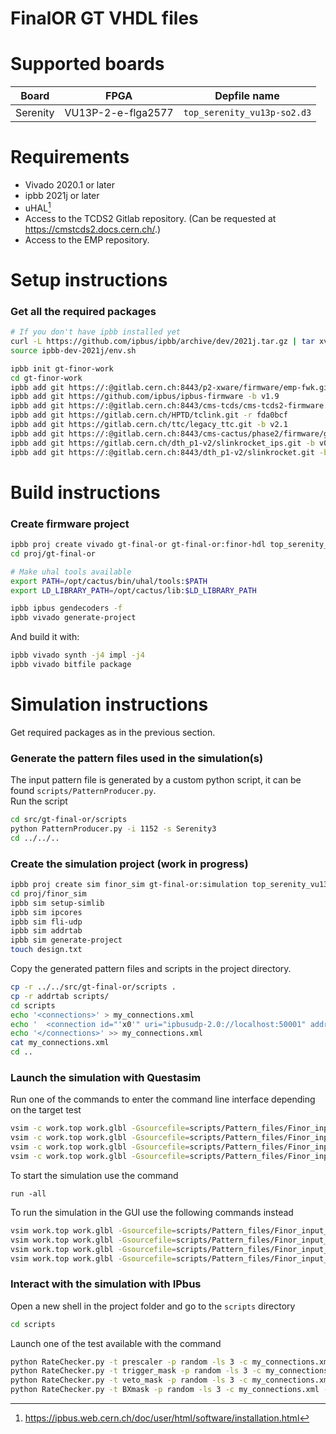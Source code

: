 # FinalOR GT VHDL files
# Supported boards

| Board | FPGA | Depfile name | 
| ---      | ---      | ---      |
| Serenity | VU13P-2-e-flga2577 | `top_serenity_vu13p-so2.d3` |

# Requirements

* Vivado 2020.1 or later
* ipbb 2021j or later
* uHAL[^1]
* Access to the TCDS2 Gitlab repository. (Can be requested at https://cmstcds2.docs.cern.ch/.)
* Access to the EMP repository.

[^1]: https://ipbus.web.cern.ch/doc/user/html/software/installation.html

# Setup instructions

### Get all the required packages
```bash
# If you don't have ipbb installed yet
curl -L https://github.com/ipbus/ipbb/archive/dev/2021j.tar.gz | tar xvz
source ipbb-dev-2021j/env.sh

ipbb init gt-finor-work
cd gt-finor-work
ipbb add git https://:@gitlab.cern.ch:8443/p2-xware/firmware/emp-fwk.git -b v0.7.3
ipbb add git https://github.com/ipbus/ipbus-firmware -b v1.9
ipbb add git https://:@gitlab.cern.ch:8443/cms-tcds/cms-tcds2-firmware.git -b v0_1_1
ipbb add git https://gitlab.cern.ch/HPTD/tclink.git -r fda0bcf
ipbb add git https://gitlab.cern.ch/ttc/legacy_ttc.git -b v2.1
ipbb add git https://:@gitlab.cern.ch:8443/cms-cactus/phase2/firmware/gt-final-or.git
ipbb add git https://gitlab.cern.ch/dth_p1-v2/slinkrocket_ips.git -b v03.09
ipbb add git https://:@gitlab.cern.ch:8443/dth_p1-v2/slinkrocket.git -b v03.10
```

# Build instructions
### Create firmware project
```bash
ipbb proj create vivado gt-final-or gt-final-or:finor-hdl top_serenity_vu13p-so2.d3
cd proj/gt-final-or

# Make uhal tools available
export PATH=/opt/cactus/bin/uhal/tools:$PATH
export LD_LIBRARY_PATH=/opt/cactus/lib:$LD_LIBRARY_PATH

ipbb ipbus gendecoders -f
ipbb vivado generate-project
```

And build it with:

```bash
ipbb vivado synth -j4 impl -j4
ipbb vivado bitfile package
```

# Simulation instructions
Get required packages as in the previous section.

### Generate the pattern files used in the simulation(s)
The input pattern file is generated by a custom python script, it can be found ```scripts/PatternProducer.py```.  
Run the script 
```bash
cd src/gt-final-or/scripts
python PatternProducer.py -i 1152 -s Serenity3
cd ../../..
```

### Create the simulation project (work in progress)
```bash
ipbb proj create sim finor_sim gt-final-or:simulation top_serenity_vu13p-so2.d3
cd proj/finor_sim
ipbb sim setup-simlib
ipbb sim ipcores
ipbb sim fli-udp
ipbb sim addrtab
ipbb sim generate-project
touch design.txt
```

Copy the generated pattern files and scripts in the project directory.
```bash
cp -r ../../src/gt-final-or/scripts .
cp -r addrtab scripts/
cd scripts
echo '<connections>' > my_connections.xml
echo '  <connection id="'x0'" uri="ipbusudp-2.0://localhost:50001" address_table="file://addrtab/sim.xml" />' >> my_connections.xml
echo '</connections>' >> my_connections.xml
cat my_connections.xml
cd ..
```

### Launch the simulation with Questasim
Run one of the commands to enter the command line interface depending on the target test
```bash
vsim -c work.top work.glbl -Gsourcefile=scripts/Pattern_files/Finor_input_pattern_prescaler_test.txt -Gsinkfile=out_prescaler_test.txt
vsim -c work.top work.glbl -Gsourcefile=scripts/Pattern_files/Finor_input_pattern_trigg_test.txt -Gsinkfile=out_trigg_test.txt
vsim -c work.top work.glbl -Gsourcefile=scripts/Pattern_files/Finor_input_pattern_veto_test.txt -Gsinkfile=out_veto_test.txt
vsim -c work.top work.glbl -Gsourcefile=scripts/Pattern_files/Finor_input_pattern_BXmask_test.txt -Gsinkfile=out_BXmask_test.txt
```
To start the simulation use the command
```
run -all
```

To run the simulation in the GUI use the following commands instead
```bash
vsim work.top work.glbl -Gsourcefile=scripts/Pattern_files/Finor_input_pattern_prescaler_test.txt -Gsinkfile=out_prescaler_test.txt
vsim work.top work.glbl -Gsourcefile=scripts/Pattern_files/Finor_input_pattern_trigg_test.txt -Gsinkfile=out_trigg_test.txt
vsim work.top work.glbl -Gsourcefile=scripts/Pattern_files/Finor_input_pattern_veto_test.txt -Gsinkfile=out_veto_test.txt
vsim work.top work.glbl -Gsourcefile=scripts/Pattern_files/Finor_input_pattern_BXmask_test.txt -Gsinkfile=out_BXmask_test.txt
```

### Interact with the simulation with IPbus

Open a new shell in the project folder and go to the `scripts` directory
```bash
cd scripts
```
Launch one of the test available with the command
```bash
python RateChecker.py -t prescaler -p random -ls 3 -c my_connections.xml -S
python RateChecker.py -t trigger_mask -p random -ls 3 -c my_connections.xml -S
python RateChecker.py -t veto_mask -p random -ls 3 -c my_connections.xml -S
python RateChecker.py -t BXmask -p random -ls 3 -c my_connections.xml -S
```

